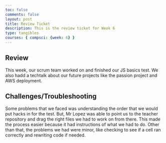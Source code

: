 ```yaml
---
toc: false
comments: false
layout: post
title: Review Ticket
description: This is the review ticket for Week 6
type: tangibles
courses: { compsci: {week: 6} }
---
```


## Review
This week, our scrum team worked on and finished our JS basics test. We also hadd a techtalk about our future projects like the passion project and AWS deployment.

## Challenges/Troubleshooting
Some problems that we faced was understanding the order that we would put hacks in for the test. But, Mr Lopez was able to point us to the teacher repository and drag the right files we had to work on from there. This made the process easier because it had instructions of what we had to do. Other than that, the problems we had were minor, like checking to see if a cell ran correctly and rewriting code if needed.